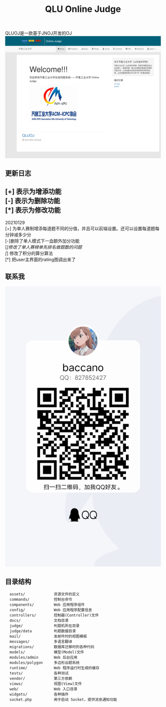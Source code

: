 <p align="center">
    <h1 align="center">QLU Online Judge</h1>
    <br>
</p>

QLUOJ是一款基于JNOJ开发的OJ   
![](docs/images/show.png)

更新日志  
----------  
[+] 表示为增添功能   
[-] 表示为删除功能   
[*] 表示为修改功能   
----------  
20210129  
[+] 为单人赛制增添每道题不同的分值，并且可以前端设置。还可以设置每道题每分钟减多少分  
[-]删除了单人模式下一血额外加分功能  
[*]修改了单人赛榜单先排名做题数的问题   
[*] 修改了积分的算分算法  
[*] 把user主界面的rating图调出来了  

联系我  
----------
![](docs/images/contact.png)


目录结构  
----------

      assets/             资源文件的定义
      commands/           控制台命令
      components/         Web 应用程序组件
      config/             Web 应用程序配置信息
      controllers/        控制器(Controller)文件
      docs/               文档目录
      judge/              判题机所在目录
      judge/data          判题数据目录
      mail/               发邮件时的视图模板
      messages/           多语言翻译
      migrations/         数据库迁移时的各种代码
      models/             模型(Model)文件
      modules/admin       Web 后台应用
      modules/polygon     多边形出题系统
      runtime/            Web 程序运行时生成的缓存
      tests/              各种测试
      vendor/             第三方依赖
      views/              视图(View)文件
      web/                Web 入口目录
      widgets/            各种插件
      socket.php          用于启动 Socket，提供消息通知功能
